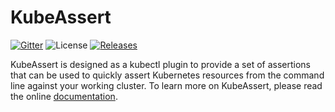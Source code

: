 # KubeAssert

[![Gitter](https://badges.gitter.im/morningspace/community.svg)](https://gitter.im/morningspace/community?utm_source=badge&utm_medium=badge&utm_campaign=pr-badge)
![License](https://img.shields.io/badge/license-MIT-000000.svg)
[![Releases](https://img.shields.io/github/v/release/morningspace/kubeassert.svg)](https://github.com/morningspace/kubeassert/releases)

KubeAssert is designed as a kubectl plugin to provide a set of assertions that can be used to quickly assert Kubernetes resources from the command line against your working cluster. To learn more on KubeAssert, please read the online [documentation](https://morningspace.github.io/kubeassert/docs/#/).
